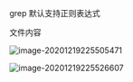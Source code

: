 grep 默认支持正则表达式

文件内容

![image-20201219225505471](C:\Users\Administrator\AppData\Roaming\Typora\typora-user-images\image-20201219225505471.png)

![image-20201219225526607](C:\Users\Administrator\AppData\Roaming\Typora\typora-user-images\image-20201219225526607.png)